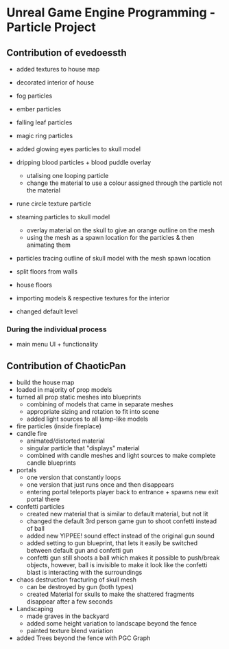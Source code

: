 # Unreal Game Engine Programming - Particle Project

## Contribution of evedoessth

- added textures to house map
- decorated interior of house
  
- fog particles 
- ember particles
- falling leaf particles 
- magic ring particles 
- added glowing eyes particles to skull model
- dripping blood particles + blood puddle overlay
  - utalising one looping particle
  - change the material to use a colour assigned through the particle not the material 
- rune circle texture particle
- steaming particles to skull model
  - overlay material on the skull to give an orange outline on the mesh
  - using the mesh as a spawn location for the particles & then animating them
- particles tracing outline of skull model with the mesh spawn location

- split floors from walls
- house floors
- importing models & respective textures for the interior
- changed default level

### During the individual process
- main menu UI + functionality

## Contribution of ChaoticPan 

- build the house map
- loaded in majority of prop models
- turned all prop static meshes into blueprints 
  - combining of models that came in separate meshes
  - appropriate sizing and rotation to fit into scene
  - added light sources to all lamp-like models
- fire particles (inside fireplace)
- candle fire 
  - animated/distorted material
  - singular particle that "displays" material
  - combined with candle meshes and light sources to make complete candle blueprints 
- portals
  - one version that constantly loops
  - one version that just runs once and then disappears
  - entering portal teleports player back to entrance + spawns new exit portal there
- confetti particles
  - created new material that is similar to default material, but not lit
  - changed the default 3rd person game gun to shoot confetti instead of ball
  - added new YIPPEE! sound effect instead of the original gun sound 
  - added setting to gun blueprint, that lets it easily be switched between default gun and confetti gun
  - confetti gun still shoots a ball which makes it possible to push/break objects, however, ball is invisible to make it look like the confetti blast is interacting with the surroundings
- chaos destruction fracturing of skull mesh 
  - can be destroyed by gun (both types)
  - created Material for skulls to make the shattered fragments disappear after a few seconds
- Landscaping 
  - made graves in the backyard
  - added some height variation to landscape beyond the fence
  - painted texture blend variation
- added Trees beyond the fence with PGC Graph
